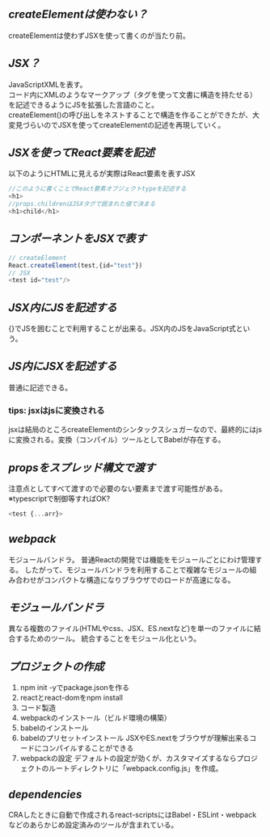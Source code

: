 ## ***createElementは使わない？***
createElementは使わずJSXを使って書くのが当たり前。

## ***JSX？***
JavaScriptXMLを表す。  
コード内にXMLのようなマークアップ（タグを使って文書に構造を持たせる）を記述できるようにJSを拡張した言語のこと。  
createElement()の呼び出しをネストすることで構造を作ることができたが、大変見づらいのでJSXを使ってcreateElementの記述を再現していく。

## ***JSXを使ってReact要素を記述***
以下のようにHTMLに見えるが実際はReact要素を表すJSX
```ts
//このように書くことでReact要素オブジェクトtypeを記述する
<h1> 
//props.childrenはJSXタグで囲まれた値で決まる
<h1>child</h1>
```

## ***コンポーネントをJSXで表す***
```ts
// createElement
React.createElement(test,{id="test"}) 
// JSX
<test id="test"/>
```

## ***JSX内にJSを記述する***
{}でJSを囲むことで利用することが出来る。JSX内のJSをJavaScript式という。

## ***JS内にJSXを記述する***
普通に記述できる。

### tips: jsxはjsに変換される
jsxは結局のところcreateElementのシンタックスシュガーなので、最終的にはjsに変換される。変換（コンパイル）ツールとしてBabelが存在する。

## ***propsをスプレッド構文で渡す***
注意点としてすべて渡すので必要のない要素まで渡す可能性がある。
※typescriptで制御等すればOK?
```ts
<test {...arr}>
```

## ***webpack***
モジュールバンドラ。
普通Reactの開発では機能をモジュールごとにわけ管理する。
したがって、モジュールバンドラを利用することで複雑なモジュールの組み合わせがコンパクトな構造になりブラウザでのロードが高速になる。

## ***モジュールバンドラ***
異なる複数のファイル(HTMLやcss、JSX、ES.nextなど)を単一のファイルに結合するためのツール。
統合することをモジュール化という。

## ***プロジェクトの作成***
1. npm init -yでpackage.jsonを作る
2. reactとreact-domをnpm install
3. コード製造
4. webpackのインストール（ビルド環境の構築）
5. babelのインストール
6. babelのプリセットインストール
JSXやES.nextをブラウザが理解出来るコードにコンパイルすることができる
7. webpackの設定
デフォルトの設定が効くが、カスタマイズするならプロジェクトのルートディレクトリに「webpack.config.js」を作成。

## ***dependencies***
CRAしたときに自動で作成されるreact-scriptsにはBabel・ESLint・webpackなどのあらかじめ設定済みのツールが含まれている。